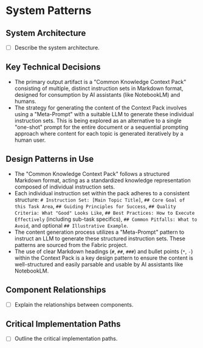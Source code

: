 # System Patterns

## System Architecture

- [ ] Describe the system architecture.

## Key Technical Decisions

- The primary output artifact is a "Common Knowledge Context Pack" consisting of multiple, distinct instruction sets in Markdown format, designed for consumption by AI assistants (like NotebookLM) and humans.
- The strategy for generating the content of the Context Pack involves using a "Meta-Prompt" with a suitable LLM to generate these individual instruction sets. This is being explored as an alternative to a single "one-shot" prompt for the entire document or a sequential prompting approach where content for each topic is generated iteratively by a human user.

## Design Patterns in Use

- The "Common Knowledge Context Pack" follows a structured Markdown format, acting as a standardized knowledge representation composed of individual instruction sets.
- Each individual instruction set within the pack adheres to a consistent structure: `# Instruction Set: [Main Topic Title]`, `## Core Goal of this Task Area`, `## Guiding Principles for Success`, `## Quality Criteria: What "Good" Looks Like`, `## Best Practices: How to Execute Effectively` (including sub-task specifics), `## Common Pitfalls: What to Avoid`, and optional `## Illustrative Example`.
- The content generation process utilizes a "Meta-Prompt" pattern to instruct an LLM to generate these structured instruction sets. These patterns are sourced from the Fabric project.
- The use of clear Markdown headings (`#`, `##`, `###`) and bullet points (`*`, `-`) within the Context Pack is a key design pattern to ensure the content is well-structured and easily parsable and usable by AI assistants like NotebookLM.

## Component Relationships

- [ ] Explain the relationships between components.

## Critical Implementation Paths

- [ ] Outline the critical implementation paths.
